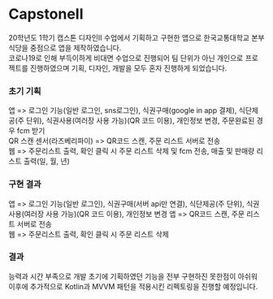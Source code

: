 # CapstoneII
20학년도 1학기 캡스톤 디자인II 수업에서 기획하고 구현한 앱으로 한국교통대학교 본부식당을 중점으로 앱을 제작하였습니다.  
코로나19로 인해 부득이하게 비대면 수업으로 진행되어 팀 단위가 아닌 개인으로 프로젝트를 진행하였으며 기획, 디자인, 개발을 모두 혼자 진행하게 되었습니다.  

### 초기 기획
앱 => 로그인 기능(일반 로그인, sns로그인), 식권구매(google in app 결제), 식단제공(주 단위), 식권사용(여러장 사용 가능)(QR 코드 이용), 개인정보 변경, 주문완료된 경우 fcm 받기  
QR 스캔 센서(라즈베리파이) => QR코드 스캔, 주문 리스트 서버로 전송  
웹 => 주문리스트 출력, 확인 클릭 시 주문 리스트 삭제 및 fcm 전송, 매출 및 판매량 리스트 출력(일, 월, 년)  

### 구현 결과
앱 => 로그인 기능(일반 로그인), 식권구매(서버 api만 연결), 식단제공(주 단위), 식권사용(여러장 사용 가능)(QR 코드 이용), 개인정보 변경
앱 => QR코드 스캔, 주문 리스트 서버로 전송  
웹 => 주문리스트 출력, 확인 클릭 시 주문 리스트 삭제

### 결과 
능력과 시간 부족으로 개발 초기에 기획하였던 기능을 전부 구현하진 못한점이 아쉬워 이후에 추가적으로 Kotlin과 MVVM 패턴을 적용시킨 리펙토링을 진행할 예정입니다.

